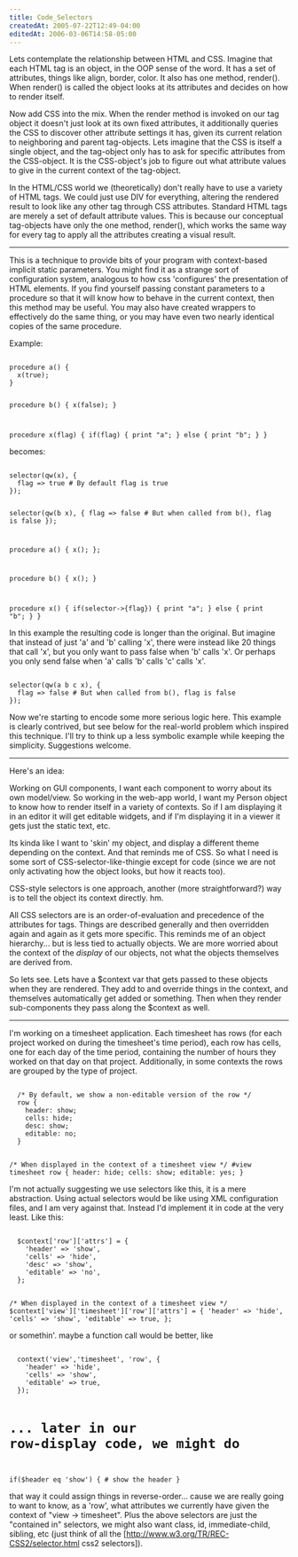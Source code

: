 ```yaml
---
title: Code_Selectors
createdAt: 2005-07-22T12:49-04:00
editedAt: 2006-03-06T14:58-05:00
---
```


Lets contemplate the relationship between HTML and CSS. Imagine that each HTML tag is an object, in the OOP sense of the word. It has a set of attributes, things like align, border, color. It also has one method, render(). When render() is called the object looks at its attributes and decides on how to render itself.

Now add CSS into the mix. When the render method is invoked on our tag object it doesn't just look at its own fixed attributes, it additionally queries the CSS to discover other attribute settings it has, given its current relation to neighboring and parent tag-objects. Lets imagine that the CSS is itself a single object, and the tag-object only has to ask for specific attributes from the CSS-object. It is the CSS-object's job to figure out what attribute values to give in the current context of the tag-object.

In the HTML/CSS world we (theoretically) don't really have to use a variety of HTML tags. We could just use DIV for everything, altering the rendered result to look like any other tag through CSS attributes. Standard HTML tags are merely a set of default attribute values. This is because our conceptual tag-objects have only the one method, render(), which works the same way for every tag to apply all the attributes creating a visual result.

----

This is a technique to provide bits of your program with context-based implicit static parameters. You might find it as a strange sort of configuration system, analogous to how css 'configures' the presentation of HTML elements. If you find yourself passing constant parameters to a procedure so that it will know how to behave in the current context, then this method may be useful. You may also have created wrappers to effectively do the same thing, or you may have even two nearly identical copies of the same procedure.

Example:

<code>
procedure a() {
  x(true);
}

procedure b() {
  x(false);
}

procedure x(flag) {
  if(flag) {
    print "a";
  } else {
    print "b";
  }
}
</code>

becomes:

<code>
selector(qw(x), {
  flag => true # By default flag is true
});

selector(qw(b x), {
  flag => false # But when called from b(), flag is false
});

procedure a() {
  x();
};

procedure b() {
  x();
}

procedure x() {
  if(selector->{flag}) {
    print "a";
  } else {
    print "b";
  }
}
</code>

In this example the resulting code is longer than the original. But imagine that instead of just 'a' and 'b' calling 'x', there were instead like 20 things that call 'x', but you only want to pass false when 'b' calls 'x'. Or perhaps you only send false when 'a' calls 'b' calls 'c' calls 'x'.

<code>
selector(qw(a b c x), {
  flag => false # But when called from b(), flag is false
});
</code>

Now we're starting to encode some more serious logic here. This example is clearly contrived, but see below for the real-world problem which inspired this technique. I'll try to think up a less symbolic example while keeping the simplicity. Suggestions welcome.

----

Here's an idea:

Working on GUI components, I want each component to worry about its own model/view. So working in the web-app world, I want my Person object to know how to render itself in a variety of contexts. So if I am displaying it in an editor it will get editable widgets, and if I'm displaying it in a viewer it gets just the static text, etc.

Its kinda like I want to 'skin' my object, and display a different theme depending on the context. And that reminds me of CSS. So what I need is some sort of CSS-selector-like-thingie except for code (since we are not only activating how the object looks, but how it reacts too).

CSS-style selectors is one approach, another (more straightforward?) way is to tell the object its context directly. hm.

All CSS selectors are is an order-of-evaluation and precedence of the attributes for tags. Things are described generally and then overridden again and again as it gets more specific. This reminds me of an object hierarchy... but is less tied to actually objects. We are more worried about the context of the <i>display</i> of our objects, not what the objects themselves are derived from.

So lets see. Lets have a $context var that gets passed to these objects when they are rendered. They add to and override things in the context, and themselves automatically get added or something. Then when they render sub-components they pass along the $context as well.

----

I'm working on a timesheet application. Each timesheet has rows (for each project worked on during the timesheet's time period), each row has cells, one for each day of the time period, containing the number of hours they worked on that day on that project. Additionally, in some contexts the rows are grouped by the type of project.

<code>
  /* By default, we show a non-editable version of the row */
  row {
    header: show;
    cells: hide;
    desc: show;
    editable: no;
  }

  /* When displayed in the context of a timesheet view */
  #view timesheet row {
    header: hide;
    cells: show;
    editable: yes;
  }
</code>

I'm not actually suggesting we use selectors like this, it is a mere abstraction. Using actual selectors would be like using XML configuration files, and I am very against that. Instead I'd implement it in code at the very least. Like this:

<code>
  $context['row']['attrs'] = {
    'header' => 'show',
    'cells' => 'hide',
    'desc' => 'show',
    'editable' => 'no',
  };

  /* When displayed in the context of a timesheet view */
  $context['view']['timesheet']['row']['attrs'] = {
    'header' => 'hide',
    'cells' => 'show',
    'editable' => true,
  };
</code>

or somethin'. maybe a function call would be better, like

<code>
  context('view','timesheet', 'row', {
    'header' => 'hide',
    'cells' => 'show',
    'editable' => true,
  });

  # ... later in our row-display code, we might do
  if($header eq 'show') {
    # show the header
  }
</code>

that way it could assign things in reverse-order... cause we are really going to want to know, as a 'row', what attributes we currently have given the context of "view -> timesheet". Plus the above selectors are just the "contained in" selectors, we might also want class, id, immediate-child, sibling, etc (just think of all the [http://www.w3.org/TR/REC-CSS2/selector.html css2 selectors]).

